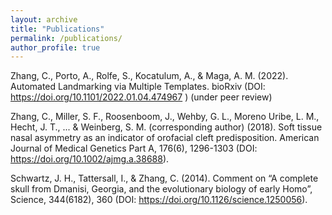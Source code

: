```yaml
---
layout: archive
title: "Publications"
permalink: /publications/
author_profile: true
---
```


Zhang, C., Porto, A., Rolfe, S., Kocatulum, A., & Maga, A. M. (2022). Automated Landmarking via Multiple Templates. bioRxiv (DOI: https://doi.org/10.1101/2022.01.04.474967 ) (under peer review)

Zhang, C., Miller, S. F., Roosenboom, J., Wehby, G. L., Moreno Uribe, L. M., Hecht, J. T., ... & Weinberg, S. M. (corresponding author) (2018). 
Soft tissue nasal asymmetry as an indicator of orofacial cleft predisposition. American Journal of Medical Genetics Part A, 176(6), 1296-1303 (DOI: https://doi.org/10.1002/ajmg.a.38688).

Schwartz, J. H., Tattersall, I., & Zhang, C. (2014). 
Comment on “A complete skull from Dmanisi, Georgia, and the evolutionary biology of early Homo”, Science, 344(6182), 360 (DOI: https://doi.org/10.1126/science.1250056). 
